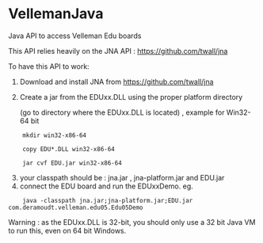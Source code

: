 VellemanJava
============

Java API to access Velleman Edu boards

This API relies heavily on the JNA API : https://github.com/twall/jna

To have this API to work: 

1. Download and install JNA from https://github.com/twall/jna
2. Create a jar from the EDUxx.DLL using the proper platform directory

    (go to directory where the EDUxx.DLL is located) , example for Win32-64 bit
```
    mkdir win32-x86-64
    
    copy EDU*.DLL win32-x86-64
    
    jar cvf EDU.jar win32-x86-64 
```
3. your classpath should be : jna.jar , jna-platform.jar and EDU.jar 
4. connect the EDU board and run the EDUxxDemo. eg.
```
    java -classpath jna.jar;jna-platform.jar;EDU.jar com.deramoudt.velleman.edu05.Edu05Demo
```
Warning : as the EDUxx.DLL is 32-bit, you should only use a 32 bit Java VM to run this, even on 64 bit Windows.




    